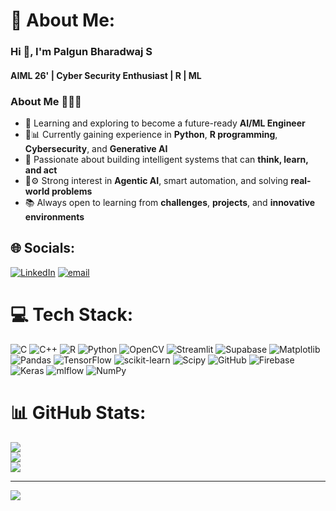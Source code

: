 # 💫 About Me:
   
  ### **Hi 👋, I'm Palgun Bharadwaj S**

#### AIML 26' | Cyber Security Enthusiast | R | ML



### **About Me 🧑‍💻🚀**

* 🌱 Learning and exploring to become a future-ready **AI/ML Engineer**
* 🐍📊 Currently gaining experience in **Python**, **R programming**, **Cybersecurity**, and **Generative AI**
* 🤖 Passionate about building intelligent systems that can **think, learn, and act**
* 🧠⚙️ Strong interest in **Agentic AI**, smart automation, and solving **real-world problems**
* 📚 Always open to learning from **challenges**, **projects**, and **innovative environments**

## 🌐 Socials:
[![LinkedIn](https://img.shields.io/badge/LinkedIn-%230077B5.svg?logo=linkedin&logoColor=white)](https://linkedin.com/in/palgun-bharadwaj-s-a91775266) [![email](https://img.shields.io/badge/Email-D14836?logo=gmail&logoColor=white)](mailto:bharadwaj.palgun12@gmail.com) 

# 💻 Tech Stack:
![C](https://img.shields.io/badge/c-%2300599C.svg?style=plastic&logo=c&logoColor=white) ![C++](https://img.shields.io/badge/c++-%2300599C.svg?style=plastic&logo=c%2B%2B&logoColor=white) ![R](https://img.shields.io/badge/r-%23276DC3.svg?style=plastic&logo=r&logoColor=white) ![Python](https://img.shields.io/badge/python-3670A0?style=plastic&logo=python&logoColor=ffdd54) ![OpenCV](https://img.shields.io/badge/opencv-%23white.svg?style=plastic&logo=opencv&logoColor=white) ![Streamlit](https://img.shields.io/badge/Streamlit-%23FE4B4B.svg?style=plastic&logo=streamlit&logoColor=white) ![Supabase](https://img.shields.io/badge/Supabase-3ECF8E?style=plastic&logo=supabase&logoColor=white) ![Matplotlib](https://img.shields.io/badge/Matplotlib-%23ffffff.svg?style=plastic&logo=Matplotlib&logoColor=black) ![Pandas](https://img.shields.io/badge/pandas-%23150458.svg?style=plastic&logo=pandas&logoColor=white) ![TensorFlow](https://img.shields.io/badge/TensorFlow-%23FF6F00.svg?style=plastic&logo=TensorFlow&logoColor=white) ![scikit-learn](https://img.shields.io/badge/scikit--learn-%23F7931E.svg?style=plastic&logo=scikit-learn&logoColor=white) ![Scipy](https://img.shields.io/badge/SciPy-%230C55A5.svg?style=plastic&logo=scipy&logoColor=%white) ![GitHub](https://img.shields.io/badge/github-%23121011.svg?style=plastic&logo=github&logoColor=white) ![Firebase](https://img.shields.io/badge/firebase-%23039BE5.svg?style=plastic&logo=firebase) ![Keras](https://img.shields.io/badge/Keras-%23D00000.svg?style=plastic&logo=Keras&logoColor=white) ![mlflow](https://img.shields.io/badge/mlflow-%23d9ead3.svg?style=plastic&logo=numpy&logoColor=blue) ![NumPy](https://img.shields.io/badge/numpy-%23013243.svg?style=plastic&logo=numpy&logoColor=white)
# 📊 GitHub Stats:
![](https://github-readme-stats.vercel.app/api?username=palgunbharadwaj&theme=default_repocard&hide_border=false&include_all_commits=false&count_private=false)<br/>
![](https://nirzak-streak-stats.vercel.app/?user=palgunbharadwaj&theme=default_repocard&hide_border=false)<br/>
![](https://github-readme-stats.vercel.app/api/top-langs/?username=palgunbharadwaj&theme=default_repocard&hide_border=false&include_all_commits=false&count_private=false&layout=compact)

---
[![](https://visitcount.itsvg.in/api?id=palgunbharadwaj&icon=0&color=0)](https://visitcount.itsvg.in)
